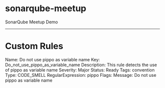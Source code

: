 # sonarqube-meetup
SonarQube Meetup Demo

---

# Custom Rules

Name: Do not use pippo as variable name
Key: Do_not_use_pippo_as_variable_name
Description: This rule detects the use of pippo as variable name
Severity: Major
Status: Ready
Tags: convention
Type: CODE_SMELL
RegularExpression: pippo
Flags:
Message: Do not use pippo as variable name